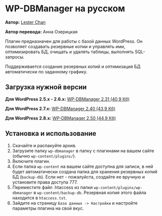 # WP-DBManager на русском #

**Автор:** [Lester Chan](http://lesterchan.net/wordpress/readme/wp-dbmanager.html)

**Автор перевода:** Анна Озерицкая

Плагин предназначен для работы с базой данных WordPress. Он позволяет создавать резервные копии и управлять ими, оптимизировать БД, очищать и удалять таблицы, выполнять SQL-запросы.

Поддерживается создание резервных копий и оптимизация БД автоматически по заданному графику.

## Загрузка нужной версии ##

**Для WordPress 2.5.x - 2.6.x:** [WP-DBManager 2.31 (40,9 Кб)](http://l10n-ru.googlecode.com/files/wp-dbmanager-2.31-ru_RU.zip)

**Для WordPress 2.7.x:** [WP-DBManager 2.40 (43,9 Кб)](http://l10n-ru.googlecode.com/files/wp-dbmanager-2.40-ru_RU.zip)

**Для WordPress 2.8.x:** [WP-DBManager 2.50 (44,9 Кб)](http://l10n-ru.googlecode.com/files/wp-dbmanager-2.50-ru_RU.zip)

## Установка и использование ##

  1. Скачайте и распакуйте архив.
  1. Загрузите папку `wp-dbmanager` в папку с плагинами на вашем сайте (обычно `wp-content/plugins/`).
  1. Включите плагин.
  1. Если папка `wp-content` на вашем сайте доступна для записи, в ней будет автоматически создана папка для хранения резервных копий БД (`backup-db`). Если нет - пожалуйста, создайте ее вручную и установите права доступа 777.
  1. Переместите файл .htaccess из папки `wp-content/plugins/wp-dbmanager` в `wp-content/backup-db`. Резервная копия этого файла находится в `htaccess.txt`.
  1. Зайдите на страницу `База данных -> Настройки` и настройте параметры плагина на свой вкус.
